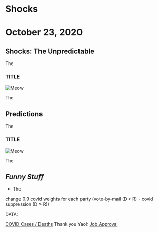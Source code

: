 # Shocks

# October 23, 2020



## Shocks: The Unpredictable


The


### TITLE

![Meow](../figures/shocks/.png)


The



## Predictions


The


### TITLE

![Meow](../figures/shocks/.png)


The



## **_Funny Stuff_**


- The


change 0.9 covid weights for each party (vote-by-mail (D > R) - covid suppression (D > R))

DATA:

[COVID Cases / Deaths](https://covidtracking.com/data)
Thank you Yao!: [Job Approval](https://projects.fivethirtyeight.com/polls-page/president_approval_polls.csv)
